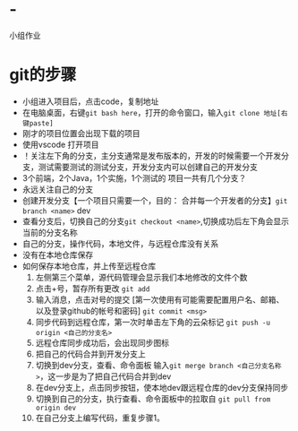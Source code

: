 # -
小组作业
# git的步骤

- 小组进入项目后，点击code，复制地址
- 在电脑桌面，右键`git bash here`，打开的命令窗口，输入`git clone 地址[右键paste]`
- 刚才的项目位置会出现下载的项目
- 使用vscode 打开项目
- ！关注左下角的分支，主分支通常是发布版本的，开发的时候需要一个开发分支，测试需要测试的测试分支，开发分支内可以创建自己的开发分支
- 3个前端，2个Java，1个实施，1个测试的  项目一共有几个分支？
- 永远关注自己的分支
- 创建开发分支【一个项目只需要一个，目的： 合并每一个开发者的分支】`git branch <name>` dev
- 查看分支后，切换自己的分支`git checkout <name>`,切换成功后左下角会显示当前的分支名称
- 自己的分支，操作代码，本地文件，与远程仓库没有关系
- 没有在本地仓库保存
- 如何保存本地仓库，并上传至远程仓库
    1. 左侧第三个菜单，源代码管理会显示我们本地修改的文件个数
    2. 点击+号，暂存所有更改  `git add`
    3. 输入消息，点击对号的提交 [第一次使用有可能需要配置用户名、邮箱、以及登录github的帐号和密码] `git commit <msg>`
    4. 同步代码到远程仓库，第一次时单击左下角的云朵标记 `git push -u origin <自己的分支名>`
    5. 远程仓库同步成功后，会出现同步图标
    6. 把自己的代码合并到开发分支上
    7. 切换到dev分支，查看、命令面板 输入`git merge branch <自己分支名称>`，这一步是为了把自己代码合并到dev
    8. 在dev分支上，点击同步按钮，使本地dev跟远程仓库的dev分支保持同步
    9. 切换到自己的分支，执行查看、命令面板中的拉取自 `git pull from origin dev` 
    10. 在自己分支上编写代码，重复步骤1。